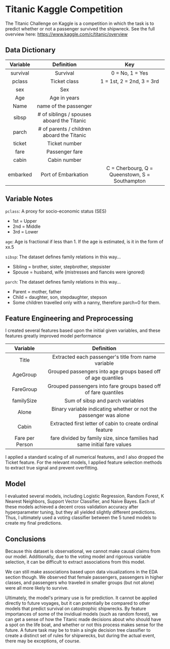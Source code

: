 # Titanic Kaggle Competition

The Titanic Challenge on Kaggle is a competition in which the task is to predict whether or not a passenger survived the shipwreck. See the full overview here: https://www.kaggle.com/c/titanic/overview

## Data Dictionary

| Variable	| Definition	| Key |
|:---:|:---:|:---:|
| survival | Survival	| 0 = No, 1 = Yes |
| pclass | Ticket class	| 1 = 1st, 2 = 2nd, 3 = 3rd |
| sex	| Sex | |	
| Age	| Age in years | |
| Name | name of the passenger| |
| sibsp	| # of siblings / spouses aboard the Titanic | |
| parch	| # of parents / children aboard the Titanic | |
| ticket | Ticket number | |	
| fare | Passenger fare	| |
| cabin	| Cabin number | |
| embarked | Port of Embarkation | C = Cherbourg, Q = Queenstown, S = Southampton |

## Variable Notes

`pclass`: A proxy for socio-economic status (SES)
- 1st = Upper
- 2nd = Middle
- 3rd = Lower

`age`: Age is fractional if less than 1. If the age is estimated, is it in the form of xx.5

`sibsp`: The dataset defines family relations in this way...
- Sibling = brother, sister, stepbrother, stepsister
- Spouse = husband, wife (mistresses and fiancés were ignored)

`parch`: The dataset defines family relations in this way...
- Parent = mother, father
- Child = daughter, son, stepdaughter, stepson
- Some children travelled only with a nanny, therefore parch=0 for them.

## Feature Engineering and Preprocessing

I created several features based upon the initial given variables, and these features greatly improved model performance

| Variable	| Definition |
|:---:|:---:|
| Title | Extracted each passenger's title from name variable |
| AgeGroup | Grouped passengers into age groups based off of age quantiles	|
| FareGroup	| Grouped passengers into fare groups based off of fare quantiles |
| familySize | Sum of sibsp and parch variables |
| Alone | Binary variable indicating whether or not the passenger was alone |
| Cabin | Extracted first letter of cabin to create ordinal feature |
| Fare per Person | fare divided by family size, since families had same initial fare values |

I applied a standard scaling of all numerical features, and I also dropped the Ticket feature. For the relevant models, I applied feature selection methods to extract true signal and prevent overfitting.

## Model

I evaluated several models, including Logistic Regression, Random Forest, K Nearest Neighbors, Support Vector Classifier, and Naive Bayes. Each of these models achieved a decent cross validation accuracy after hyperparameter tuning, but they all yielded slightly different predictions. Thus, I ultimately used a voting classifier between the 5 tuned models to create my final predictions.

## Conclusions

Because this dataset is observational, we cannot make causal claims from our model. Additionally, due to the voting model and rigorous variable selection, it can be difficult to extract associations from this model. 

We can still make associations based upon data visualizations in the EDA section though. We observed that female passengers, passengers in higher classes, and passengers who traveled in smaller groups (but not alone) were all more likely to survive.

Ultimately, the model's primary use is for prediction. It cannot be applied directly to future voyages, but it can potentially be compared to other models that predict survival on catostrophic shipwrecks. By feature importances of some of the invidiual models (such as random forest), we can get a sense of how the Titanic made decisions about who should have a spot on the life boat, and whether or not this process makes sense for the future. A future task may be to train a single decision tree classifier to create a distinct set of rules for shipwrecks, but during the actual event, there may be exceptions, of course.
